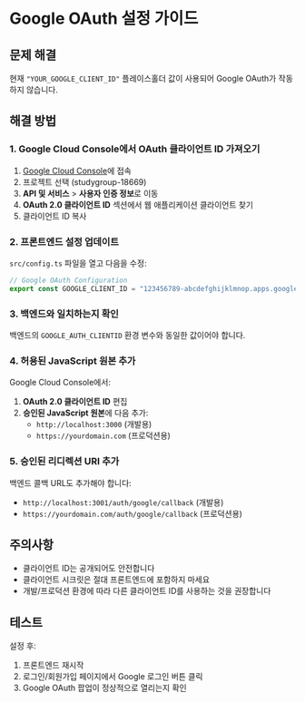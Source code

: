 # Google OAuth 설정 가이드

## 문제 해결

현재 `"YOUR_GOOGLE_CLIENT_ID"` 플레이스홀더 값이 사용되어 Google OAuth가 작동하지 않습니다.

## 해결 방법

### 1. Google Cloud Console에서 OAuth 클라이언트 ID 가져오기

1. [Google Cloud Console](https://console.cloud.google.com/)에 접속
2. 프로젝트 선택 (studygroup-18669)
3. **API 및 서비스** > **사용자 인증 정보**로 이동
4. **OAuth 2.0 클라이언트 ID** 섹션에서 웹 애플리케이션 클라이언트 찾기
5. 클라이언트 ID 복사

### 2. 프론트엔드 설정 업데이트

`src/config.ts` 파일을 열고 다음을 수정:

```typescript
// Google OAuth Configuration
export const GOOGLE_CLIENT_ID = "123456789-abcdefghijklmnop.apps.googleusercontent.com"; // 실제 클라이언트 ID로 교체
```

### 3. 백엔드와 일치하는지 확인

백엔드의 `GOOGLE_AUTH_CLIENTID` 환경 변수와 동일한 값이어야 합니다.

### 4. 허용된 JavaScript 원본 추가

Google Cloud Console에서:
1. **OAuth 2.0 클라이언트 ID** 편집
2. **승인된 JavaScript 원본**에 다음 추가:
   - `http://localhost:3000` (개발용)
   - `https://yourdomain.com` (프로덕션용)

### 5. 승인된 리디렉션 URI 추가

백엔드 콜백 URL도 추가해야 합니다:
- `http://localhost:3001/auth/google/callback` (개발용)
- `https://yourdomain.com/auth/google/callback` (프로덕션용)

## 주의사항

- 클라이언트 ID는 공개되어도 안전합니다
- 클라이언트 시크릿은 절대 프론트엔드에 포함하지 마세요
- 개발/프로덕션 환경에 따라 다른 클라이언트 ID를 사용하는 것을 권장합니다

## 테스트

설정 후:
1. 프론트엔드 재시작
2. 로그인/회원가입 페이지에서 Google 로그인 버튼 클릭
3. Google OAuth 팝업이 정상적으로 열리는지 확인
